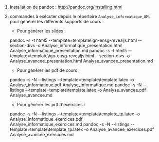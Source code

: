 1. Installation de pandoc : <http://pandoc.org/installing.html>

2. commandes à exécuter depuis le répertoire `Analyse_informatique_UML` pour générer les différents supports de cours :
    * Pour générer les slides :

    pandoc -s -t html5 --template=template\ign-ensg-revealjs.html --section-divs -o Analyse_informatique_presentation.html Analyse_informatique_presentation.md
    pandoc -s -t html5 --template=template\ign-ensg-revealjs.html --section-divs -o Analyse_avancee_presentation.html Analyse_avancee_presentation.md

    * Pour générer les pdf de cours :

    pandoc -s -N --listings --template=template\template.latex -o Analyse_informatique.pdf Analyse_informatique.md 
	pandoc -s -N --listings --template=template\template.latex -o Analyse_avancee.pdf Analyse_avancee.md 
	
    * Pour générer les pdf d'exercices :

    pandoc -s -N --listings --template=template\template_tp.latex -o Analyse_informatique_exercices.pdf Analyse_informatique_exercices.md 
    pandoc -s -N --listings --template=template\template_tp.latex -o Analyse_avancee_exercices.pdf Analyse_avancee_exercices.md 
